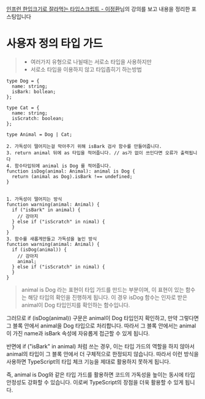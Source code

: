 [인프런 한입크기로 잘라먹는 타입스크립트 - 이정환](https://www.inflearn.com/course/%ED%95%9C%EC%9E%85-%ED%81%AC%EA%B8%B0-%ED%83%80%EC%9E%85%EC%8A%A4%ED%81%AC%EB%A6%BD%ED%8A%B8/dashboard)님의 강의를 보고
내용을 정리한 포스팅입니다

# 사용자 정의 타입 가드

> - 여러가지 유형으로 나뉠때는 서로소 타입을 사용하지만
> - 서로소 타입을 이용하지 않고 타입좁히기 하는방법

```tsx
type Dog = {
  name: string;
  isBark: bollean;
};

type Cat = {
  name: string;
  isScratch: boolean;
};

type Animal = Dog | Cat;

2. 가독성이 떨어지는걸 막아주기 위해 isBark 검사 함수를 만들어줍니다.
3. return animal 뒤에 as 타입을 적어줍니다. // as가 없이 쓰인다면 오류가 출력됩니다
4. 함수타입뒤에 animal is Dog 를 적어줍니다.
function isDog(animal: Animal): animal is Dog {
  return (animal as Dog).isBark !== undefined;
}


1. 가독성이 떨어지는 방식
function warning(animal: Animal) {
  if ("isBark" in animal) {
    // 강아지
  } else if ("isScratch" in nimal) {
  }
}
3. 함수를 새롭게만들고 가독성을 높인 방식
function warning(animal: Animal) {
  if (isDog(animal)) {
    // 강아지
    animal;
  } else if ("isScratch" in nimal) {
  }
}

```

> animal is Dog 라는 표현이 타입 가드를 만드는 부분이며, 이 표현이 있는 함수는 해당 타입의 확인을 진행하게 됩니다. 이 경우 isDog 함수는 인자로 받은 animal이 Dog 타입인지를 확인하는 함수입니다.

그러므로 if (isDog(animal)) 구문은 animal이 Dog 타입인지 확인하고, 만약 그렇다면 그 블록 안에서 animal을 Dog 타입으로 처리합니다. 따라서 그 블록 안에서는 animal이 가진 name과 isBark 속성에 자유롭게 접근할 수 있게 됩니다.

반면에 if ("isBark" in animal) 처럼 쓰는 경우, 이는 타입 가드의 역할을 하지 않아서 animal의 타입이 그 블록 안에서 더 구체적으로 한정되지 않습니다. 따라서 이런 방식을 사용하면 TypeScript의 타입 체크 기능을 제대로 활용하지 못하게 됩니다.

즉, animal is Dog와 같은 타입 가드를 활용하면 코드의 가독성을 높이는 동시에 타입 안정성도 강화할 수 있습니다. 이로써 TypeScript의 장점을 더욱 활용할 수 있게 됩니다.
